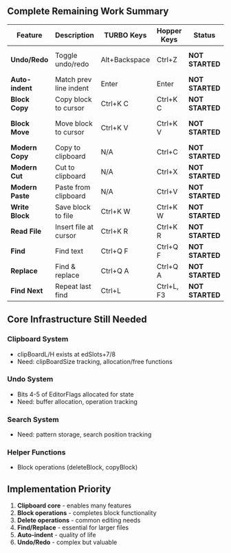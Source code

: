 ## Complete Remaining Work Summary

| Feature | Description | TURBO Keys | Hopper Keys | Status | Missing Machinery |
|---------|-------------|------------|-------------|--------|-------------------|
| **Undo/Redo** | Toggle undo/redo | Alt+Backspace | Ctrl+Z | **NOT STARTED** | Undo buffer, state tracking, save/restore operations |
| **Auto-indent** | Match prev line indent | Enter | Enter | **NOT STARTED** | Scan previous line, count leading spaces |
| **Block Copy** | Copy block to cursor | Ctrl+K C | Ctrl+K C | **NOT STARTED** | copyBlockToClipboard(), insertClipboard() |
| **Block Move** | Move block to cursor | Ctrl+K V | Ctrl+K V | **NOT STARTED** | copyBlockToClipboard() + deleteBlock() + insertClipboard() |
| **Modern Copy** | Copy to clipboard | N/A | Ctrl+C | **NOT STARTED** | copyBlockToClipboard() |
| **Modern Cut** | Cut to clipboard | N/A | Ctrl+X | **NOT STARTED** | copyBlockToClipboard() + deleteBlock() |
| **Modern Paste** | Paste from clipboard | N/A | Ctrl+V | **NOT STARTED** | insertClipboard() |
| **Write Block** | Save block to file | Ctrl+K W | Ctrl+K W | **NOT STARTED** | saveBlockToFile() - iterate block, write |
| **Read File** | Insert file at cursor | Ctrl+K R | Ctrl+K R | **NOT STARTED** | insertFileAtCursor() - read file, insert |
| **Find** | Find text | Ctrl+Q F | Ctrl+Q F | **NOT STARTED** | Pattern buffer, search algorithm |
| **Replace** | Find & replace | Ctrl+Q A | Ctrl+Q A | **NOT STARTED** | Find + prompt + replace logic |
| **Find Next** | Repeat last find | Ctrl+L | Ctrl+L, F3 | **NOT STARTED** | Store pattern, continue from cursor |

## Core Infrastructure Still Needed

### Clipboard System
- clipBoardL/H exists at edSlots+7/8
- Need: clipBoardSize tracking, allocation/free functions

### Undo System  
- Bits 4-5 of EditorFlags allocated for state
- Need: buffer allocation, operation tracking

### Search System
- Need: pattern storage, search position tracking

### Helper Functions
- Block operations (deleteBlock, copyBlock)

## Implementation Priority
1. **Clipboard core** - enables many features
2. **Block operations** - completes block functionality
3. **Delete operations** - common editing needs
4. **Find/Replace** - essential for larger files
5. **Auto-indent** - quality of life
6. **Undo/Redo** - complex but valuable
